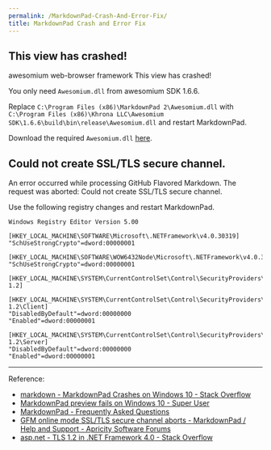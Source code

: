 ```yaml
---
permalink: /MarkdownPad-Crash-And-Error-Fix/
title: MarkdownPad Crash and Error Fix
---
```


## This view has crashed!

awesomium web-browser framework This view has crashed!

You only need `Awesomium.dll` from awesomium SDK 1.6.6.

Replace `C:\Program Files (x86)\MarkdownPad 2\Awesomium.dll` with `C:\Program Files (x86)\Khrona LLC\Awesomium SDK\1.6.6\build\bin\release\Awesomium.dll` and restart MarkdownPad.

Download the required `Awesomium.dll` [here](https://chaohershi.github.io/assets/Awesomium.dll.zip).

## Could not create SSL/TLS secure channel.

An error occurred while processing GitHub Flavored Markdown.
The request was aborted: Could not create SSL/TLS secure channel.

Use the following registry changes and restart MarkdownPad.

```
Windows Registry Editor Version 5.00

[HKEY_LOCAL_MACHINE\SOFTWARE\Microsoft\.NETFramework\v4.0.30319]
"SchUseStrongCrypto"=dword:00000001

[HKEY_LOCAL_MACHINE\SOFTWARE\WOW6432Node\Microsoft\.NETFramework\v4.0.30319]
"SchUseStrongCrypto"=dword:00000001

[HKEY_LOCAL_MACHINE\SYSTEM\CurrentControlSet\Control\SecurityProviders\SCHANNEL\Protocols\TLS 1.2]

[HKEY_LOCAL_MACHINE\SYSTEM\CurrentControlSet\Control\SecurityProviders\SCHANNEL\Protocols\TLS 1.2\Client]
"DisabledByDefault"=dword:00000000
"Enabled"=dword:00000001

[HKEY_LOCAL_MACHINE\SYSTEM\CurrentControlSet\Control\SecurityProviders\SCHANNEL\Protocols\TLS 1.2\Server]
"DisabledByDefault"=dword:00000000
"Enabled"=dword:00000001
```

---

Reference:
- [markdown - MarkdownPad Crashes on Windows 10 - Stack Overflow](https://stackoverflow.com/questions/31791082/markdownpad-crashes-on-windows-10)
- [MarkdownPad preview fails on Windows 10 - Super User](https://superuser.com/questions/954091/markdownpad-preview-fails-on-windows-10)
- [MarkdownPad - Frequently Asked Questions](http://markdownpad.com/faq.html#livepreview-directx)
- [GFM online mode SSL/TLS secure channel aborts - MarkdownPad / Help and Support - Apricity Software Forums](http://forums.apricitysoftware.com/t/gfm-online-mode-ssl-tls-secure-channel-aborts/1313)
- [asp.net - TLS 1.2 in .NET Framework 4.0 - Stack Overflow](https://stackoverflow.com/questions/33761919/tls-1-2-in-net-framework-4-0)
